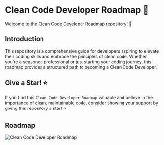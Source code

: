 # Clean Code Developer Roadmap 🚀
Welcome to the Clean Code Developer Roadmap repository! 👋

## Introduction

This repository is a comprehensive guide for developers aspiring to elevate their coding skills and embrace the principles of clean code. Whether you're a seasoned professional or just starting your coding journey, this roadmap provides a structured path to becoming a Clean Code Developer.

## Give a Star! ⭐
If you find this `Clean Code Developer Roadmap` valuable and believe in the importance of clean, maintainable code, consider showing your support by giving this repository a star! ⭐️

## Roadmap
![Clean Code Developer Roadmap](https://github.com/thisisnabi/Clean-Code-Developer-Roadmap/blob/main/assets/Clean-Code-Developer-Roadmap.en.svg)


